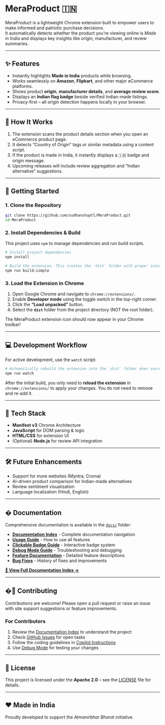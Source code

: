 # MeraProduct 🇮🇳

MeraProduct is a lightweight Chrome extension built to empower users to make informed and patriotic purchase decisions.  
It automatically detects whether the product you’re viewing online is *Made in India* and displays key insights like origin, manufacturer, and review summaries.

---

## ✨ Features

- Instantly highlights **Made in India** products while browsing.
- Works seamlessly on **Amazon**, **Flipkart**, and other major eCommerce platforms.
- Shows product **origin**, **manufacturer details**, and **average review score**.
- Displays an **Indian flag badge** beside verified Indian-made listings.
- Privacy-first – all origin detection happens locally in your browser.

---

## 🧠 How It Works

1. The extension scans the product details section when you open an eCommerce product page.
2. It detects “Country of Origin” tags or similar metadata using a content script.
3. If the product is made in India, it instantly displays a 🇮🇳 badge and origin message.
4. Upcoming releases will include review aggregation and “Indian alternative” suggestions.

---

## 🚀 Getting Started

### 1. Clone the Repository
```bash
git clone https://github.com/sudhanshuptl/MeraProduct.git
cd MeraProduct
```

### 2. Install Dependencies & Build
This project uses `npm` to manage dependencies and run build scripts.
```bash
# Install project dependencies
npm install

# Build the extension. This creates the `dist` folder with proper icons.
npm run build:simple
```

### 3. Load the Extension in Chrome
1.  Open Google Chrome and navigate to `chrome://extensions/`.
2.  Enable **Developer mode** using the toggle switch in the top-right corner.
3.  Click the **“Load unpacked”** button.
4.  Select the **`dist`** folder from the project directory (NOT the root folder).

The MeraProduct extension icon should now appear in your Chrome toolbar!

---

## 💻 Development Workflow

For active development, use the `watch` script:

```bash
# Automatically rebuild the extension into the `dist` folder when source files change
npm run watch
```
After the initial build, you only need to **reload the extension** in `chrome://extensions/` to apply your changes. You do not need to remove and re-add it.

---

## 🧩 Tech Stack

- **Manifest v3** Chrome Architecture  
- **JavaScript** for DOM parsing & logic  
- **HTML/CSS** for extension UI  
- (Optional) **Node.js** for review API integration  

---

## 🛠 Future Enhancements

- Support for more websites (Myntra, Croma)
- AI-driven product comparison for Indian-made alternatives
- Review sentiment visualization
- Language localization (Hindi, English)

---

## � Documentation

Comprehensive documentation is available in the [`docs/`](docs/) folder:

- **[Documentation Index](docs/README.md)** - Complete documentation navigation
- **[Usage Guide](docs/guides/USAGE_GUIDE.md)** - How to use all features
- **[Clickable Badge Guide](docs/guides/CLICKABLE_BADGE_GUIDE.md)** - Interactive badge system
- **[Debug Mode Guide](docs/debug/DEBUG_MODE_GUIDE.md)** - Troubleshooting and debugging
- **[Feature Documentation](docs/features/)** - Detailed feature descriptions
- **[Bug Fixes](docs/fixes/)** - History of fixes and improvements

**[📖 View Full Documentation Index →](docs/README.md)**

---

## �🙌 Contributing

Contributions are welcome! Please open a pull request or raise an issue with site support suggestions or feature improvements.

### For Contributors
1. Review the [Documentation Index](docs/README.md) to understand the project
2. Check [GitHub Issues](https://github.com/sudhanshuptl/MeraProduct/issues) for open tasks
3. Follow the coding guidelines in [Copilot Instructions](.github/copilot-instructions.md)
4. Use [Debug Mode](docs/debug/DEBUG_MODE_GUIDE.md) for testing your changes

---

## 📜 License

This project is licensed under the **Apache 2.0** – see the [LICENSE](LICENSE) file for details.

---

## ❤️ Made in India

Proudly developed to support the *Atmanirbhar Bharat* initiative.
